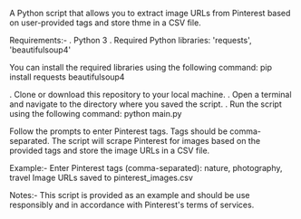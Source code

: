   A Python script that allows you to extract image URLs from Pinterest based on user-provided tags and store thme in a CSV file. 

Requirements:-
. Python 3
. Required Python libraries: 'requests', 'beautifulsoup4'

You can install the required libraries using the following command:
pip install requests beautifulsoup4 

. Clone or download this repository to your local machine.
. Open a terminal and navigate to the directory where you saved the script.
. Run the script using the following command:
  python main.py 

Follow the prompts to enter Pinterest tags. Tags should be comma-separated. The script will scrape Pinterest for images based on the provided tags and store the image URLs in a CSV file.

Example:-
Enter Pinterest tags (comma-separated): nature, photography, travel
Image URLs saved to pinterest_images.csv 

Notes:-
This script is provided as an example and should be use responsibly and in accordance with Pinterest's terms of services.
